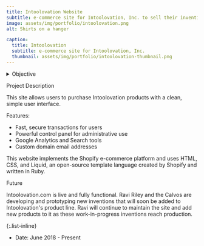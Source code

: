 ```yaml
---
title: Intoolovation Website
subtitle: e-commerce site for Intoolovation, Inc. to sell their inventions
image: assets/img/portfolio/intoolovation.png
alt: Shirts on a hanger

caption:
  title: Intoolovation
  subtitle: e-commerce site for Intoolovation, Inc.
  thumbnail: assets/img/portfolio/intoolovation-thumbnail.png
---
```

<details>
<summary>Objective</summary>

This project was built for Rafael and Janet Calvo, the owners of Altadena-based Intoolovation, Inc., as an e-commerce site for selling their inventions. The Calvos are glass contractors by trade, and while on the job, they encounter situations that inspire ideas to improve the tools they use to do their jobs on a daily basis. The Calvos turned these ideas into reality, and this innovation with tools made them more successful at their jobs. So, they founded Intoolovation to sell their inventions to the public, such as a screw-on plastic bottle funnel and an ergonomic one-handed caulking gun.

</details>



Project Description

This site allows users to purchase Intoolovation products with a clean, simple user interface.

Features:
- Fast, secure transactions for users
- Powerful control panel for administrative use
- Google Analytics and Search tools
- Custom domain email addresses

This website implements the Shopify e-commerce platform and uses HTML, CSS, and Liquid, an open-source template language created by Shopify and written in Ruby.



Future

Intoolovation.com is live and fully functional. Ravi Riley and the Calvos are developing and prototyping new inventions that will soon be added to Intoolovation's product line. Ravi will continue to maintain the site and add new products to it as these work-in-progress inventions reach production.



{:.list-inline}
- Date: June 2018 - Present

